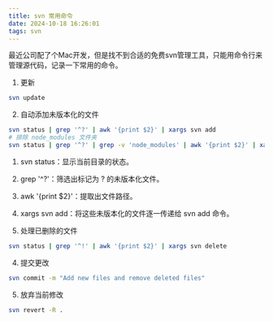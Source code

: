 ```yaml
---
title: svn 常用命令
date: 2024-10-18 16:26:01
tags: svn
---
```

最近公司配了个Mac开发，但是找不到合适的免费svn管理工具，只能用命令行来管理源代码，记录一下常用的命令。

1. 更新
```bash
svn update
```

2. 自动添加未版本化的文件
```bash
svn status | grep '^?' | awk '{print $2}' | xargs svn add
# 排除 node_modules 文件夹
svn status | grep '^?' | grep -v 'node_modules' | awk '{print $2}' | xargs svn add
```
  1. svn status：显示当前目录的状态。
  2. grep '^?'：筛选出标记为 ? 的未版本化文件。
  3. awk '\{print $2\}'：提取出文件路径。
  4. xargs svn add：将这些未版本化的文件逐一传递给 svn add 命令。

3. 处理已删除的文件
```bash
svn status | grep '^!' | awk '{print $2}' | xargs svn delete
```

4. 提交更改
```bash
svn commit -m "Add new files and remove deleted files"
```

5. 放弃当前修改
```bash
svn revert -R . 
```
